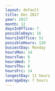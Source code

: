 ```yaml
---
layout: default
title: Dec 2017
year: 2017
month: 12
daysInOffice: 7
possibleDays: 16
hoursInOffice: 51
possibleHours: 120
busiestDay: Monday
hoursMon: 14
hoursTue: 8
hoursWed: 7
hoursThu: 8
hoursFri: 14
longestDay: 11 hours
averageDay: 7 hours
---
```

